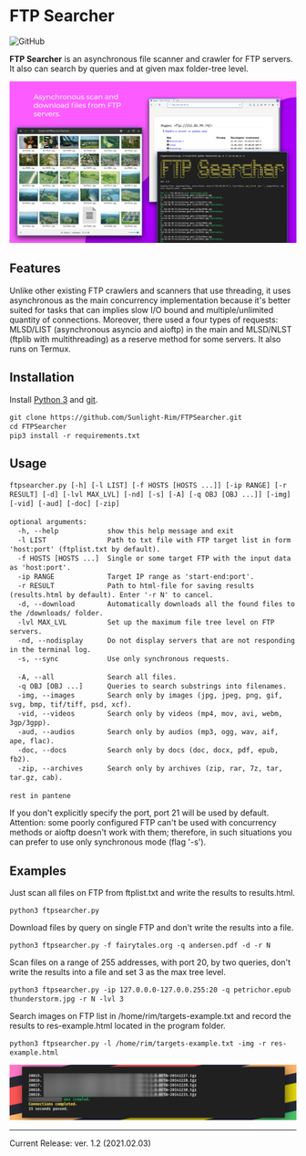 FTP Searcher
=========
![GitHub](https://img.shields.io/github/license/Sunlight-Rim/FTPSearcher?color=green)

**FTP Searcher** is an asynchronous file scanner and crawler for FTP servers. It also can search by queries and at given max folder-tree level.

![preview](imgs/preview.jpg)

Features
--------
Unlike other existing FTP crawlers and scanners that use threading, it uses asynchronous as the main concurrency implementation because it's better suited for tasks that can implies slow I/O bound and multiple/unlimited quantity of connections. Moreover, there used a four types of requests: MLSD/LIST (asynchronous asyncio and aioftp) in the main and MLSD/NLST (ftplib with multithreading) as a reserve method for some servers. It also runs on Termux.

Installation
--------
Install [Python 3](https://www.python.org/downloads/) and [git](https://git-scm.com/downloads).

```
git clone https://github.com/Sunlight-Rim/FTPSearcher.git
cd FTPSearcher
pip3 install -r requirements.txt
```

Usage
--------

```
ftpsearcher.py [-h] [-l LIST] [-f HOSTS [HOSTS ...]] [-ip RANGE] [-r RESULT] [-d] [-lvl MAX_LVL] [-nd] [-s] [-A] [-q OBJ [OBJ ...]] [-img] [-vid] [-aud] [-doc] [-zip]

optional arguments:
  -h, --help            show this help message and exit
  -l LIST               Path to txt file with FTP target list in form 'host:port' (ftplist.txt by default).
  -f HOSTS [HOSTS ...]  Single or some target FTP with the input data as 'host:port'.
  -ip RANGE             Target IP range as 'start-end:port'.
  -r RESULT             Path to html-file for saving results (results.html by default). Enter '-r N' to cancel.
  -d, --download        Automatically downloads all the found files to the /downloads/ folder.
  -lvl MAX_LVL          Set up the maximum file tree level on FTP servers.
  -nd, --nodisplay      Do not display servers that are not responding in the terminal log.
  -s, --sync            Use only synchronous requests.

  -A, --all             Search all files.
  -q OBJ [OBJ ...]      Queries to search substrings into filenames.
  -img, --images        Search only by images (jpg, jpeg, png, gif, svg, bmp, tif/tiff, psd, xcf).
  -vid, --videos        Search only by videos (mp4, mov, avi, webm, 3gp/3gpp).
  -aud, --audios        Search only by audios (mp3, ogg, wav, aif, ape, flac).
  -doc, --docs          Search only by docs (doc, docx, pdf, epub, fb2).
  -zip, --archives      Search only by archives (zip, rar, 7z, tar, tar.gz, cab).

rest in pantene
```

If you don't explicitly specify the port, port 21 will be used by default.\
Attention: some poorly configured FTP can't be used with concurrency methods or aioftp doesn't work with them; therefore, in such situations you can prefer to use only synchronous mode (flag '-s').

Examples
--------

Just scan all files on FTP from ftplist.txt and write the results to results.html.
```
python3 ftpsearcher.py
```

Download files by query on single FTP and don't write the results into a file.
```
python3 ftpsearcher.py -f fairytales.org -q andersen.pdf -d -r N
```

Scan files on a range of 255 addresses, with port 20, by two queries, don't write the results into a file and set 3 as the max tree level.
```
python3 ftpsearcher.py -ip 127.0.0.0-127.0.0.255:20 -q petrichor.epub thunderstorm.jpg -r N -lvl 3
```

Search images on FTP list in /home/rim/targets-example.txt and record the results to res-example.html located in the program folder.
```
python3 ftpsearcher.py -l /home/rim/targets-example.txt -img -r res-example.html
```
![speed](imgs/seconds.png)

--------

Current Release: ver. 1.2 (2021.02.03)

